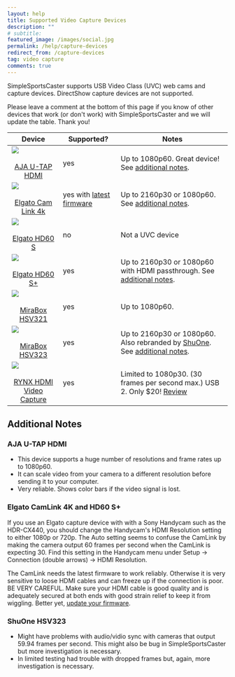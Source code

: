 ```yaml
---
layout: help
title: Supported Video Capture Devices
description: ""
# subtitle: 
featured_image: /images/social.jpg
permalink: /help/capture-devices
redirect_from: /capture-devices
tag: video capture
comments: true
---
```


<style>
.center {
  display: block;
  margin-left: auto;
  margin-right: auto;
  max-height: 100px;
  max-width: 100px;
  width: auto;
  height: auto
}
</style>

SimpleSportsCaster supports USB Video Class (UVC) web cams and capture devices. DirectShow capture devices are not supported.

Please leave a comment at the bottom of this page if you know of other devices that work (or don't work) with SimpleSportsCaster and we will update the table. Thank you!

| Device | Supported? | Notes |
|:------:|------------|-------|
| [<img border="0" height="128" class="center" src="/assets/help/u-tap-hdmi.png"/><br/>AJA U-TAP HDMI](https://www.aja.com/products/u-tap-hdmi) | yes | Up to 1080p60. Great device! See [additional notes](#aja-u-tap-hdmi). |
| [<img border="0" height="128" class="center" src="/assets/help/Cam_Link_4K.png"/><br/>Elgato Cam Link 4k](https://www.elgato.com/gaming/cam-link-4k) | yes with [latest firmware](/help/elgato-firmware) | Up to 2160p30 or 1080p60. See [additional notes](#elgato-camlink-4k-and-hd60-s). |
| [<img border="0" height="128" class="center" src="/assets/help/HD60s.png"/><br/>Elgato HD60 S](https://www.elgato.com/gaming/game-capture-hd60-s) | no | Not a UVC device |
| [<img border="0" height="128" class="center" src="/assets/help/hd60splus.png"/><br/>Elgato HD60 S+](https://www.elgato.com/gaming/game-capture-hd60-s-plus) | yes | Up to 2160p30 or 1080p60 with HDMI passthrough. See [additional notes](#elgato-camlink-4k-and-hd60-s). |
| [<img border="0" height="128" class="center" src="/assets/help/MiraBox-HSV321.png"/><br/>MiraBox HSV321](https://amzn.to/2ZmYvma) | yes | Up to 1080p60. |
| [<img border="0" height="128" class="center" src="/assets/help/MiraBox-HSV323.png"/><br/>MiraBox HSV323](https://amzn.to/2HkKTOj) | yes | Up to 2160p30 or 1080p60. Also rebranded by [ShuOne](https://amzn.to/2HjFSW2). See [additional notes](#shuone-hsv323). |
| [<img border="0" height="128" class="center" src="/assets/help/rynx-video-capture.png"/><br/>RYNX HDMI Video Capture](https://www.amazon.com/gp/product/B08Q77YQ9D) | yes | Limited to 1080p30. (30 frames per second max.) USB 2. Only $20! [Review](https://www.theverge.com/21346571/cheap-cam-link-capture-card-streamer-clone-review-test-price)|

## Additional Notes

### AJA U-TAP HDMI

* This device supports a huge number of resolutions and frame rates up to 1080p60.
* It can scale video from your camera to a different resolution before sending it to your computer.
* Very reliable. Shows color bars if the video signal is lost.

### Elgato CamLink 4K and HD60 S+

If you use an Elgato capture device with with a Sony Handycam such as the HDR-CX440, you should change the Handycam's HDMI Resolution setting to either 1080p or 720p. The Auto setting seems to confuse the CamLink by making the camera output 60 frames per second when the CamLink is expecting 30. Find this setting in the Handycam menu under Setup -> Connection (double arrows) -> HDMI Resolution.

The CamLink needs the latest firmware to work reliably. Otherwise it is very sensitive to loose HDMI cables and can freeze up if the connection is poor. BE VERY CAREFUL. Make sure your HDMI cable is good quality and is adequately secured at both ends with good strain relief to keep it from wiggling. Better yet, [update your firmware](/help/elgato-firmware).

### ShuOne HSV323

* Might have problems with audio/vidio sync with cameras that output 59.94 frames per second. This might also be bug in SimpleSportsCaster but more investigation is necessary.
* In limited testing had trouble with dropped frames but, again, more investigation is necessary.

<br/>
